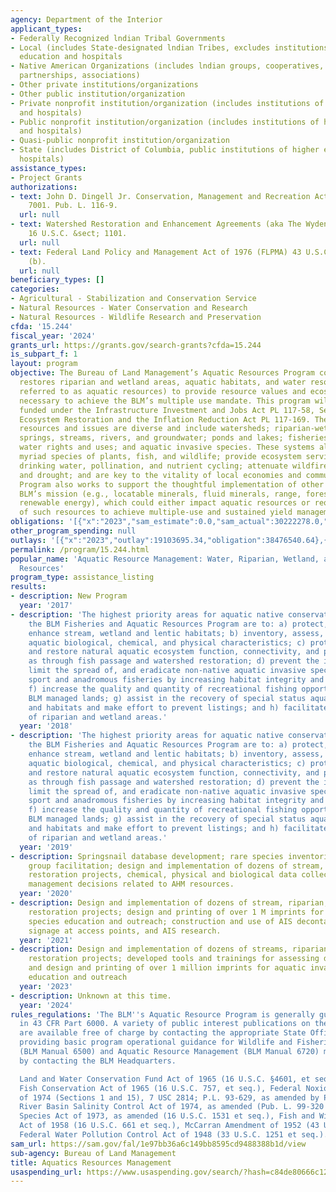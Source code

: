 ```yaml
---
agency: Department of the Interior
applicant_types:
- Federally Recognized lndian Tribal Governments
- Local (includes State-designated lndian Tribes, excludes institutions of higher
  education and hospitals
- Native American Organizations (includes lndian groups, cooperatives, corporations,
  partnerships, associations)
- Other private institutions/organizations
- Other public institution/organization
- Private nonprofit institution/organization (includes institutions of higher education
  and hospitals)
- Public nonprofit institution/organization (includes institutions of higher education
  and hospitals)
- Quasi-public nonprofit institution/organization
- State (includes District of Columbia, public institutions of higher education and
  hospitals)
assistance_types:
- Project Grants
authorizations:
- text: John D. Dingell Jr. Conservation, Management and Recreation Act, 1 (B) (10),
    7001. Pub. L. 116-9.
  url: null
- text: Watershed Restoration and Enhancement Agreements (aka The Wyden Amendment)
    16 U.S.C. &sect; 1101.
  url: null
- text: Federal Land Policy and Management Act of 1976 (FLPMA) 43 U.S.C. &sect; §1737
    (b).
  url: null
beneficiary_types: []
categories:
- Agricultural - Stabilization and Conservation Service
- Natural Resources - Water Conservation and Research
- Natural Resources - Wildlife Research and Preservation
cfda: '15.244'
fiscal_year: '2024'
grants_url: https://grants.gov/search-grants?cfda=15.244
is_subpart_f: 1
layout: program
objective: The Bureau of Land Management’s Aquatic Resources Program conserves and
  restores riparian and wetland areas, aquatic habitats, and water resources (hereafter
  referred to as aquatic resources) to provide resource values and ecosystem services
  necessary to achieve the BLM’s multiple use mandate. This program will support projects
  funded under the Infrastructure Investment and Jobs Act PL 117-58, Section 40804(b)
  Ecosystem Restoration and the Inflation Reduction Act PL 117-169. The agencies aquatic
  resources and issues are diverse and include watersheds; riparian-wetland systems;
  springs, streams, rivers, and groundwater; ponds and lakes; fisheries; water quality;
  water rights and uses; and aquatic invasive species. These systems also support
  myriad species of plants, fish, and wildlife; provide ecosystem services such as
  drinking water, pollination, and nutrient cycling; attenuate wildfires, floods,
  and drought; and are key to the vitality of local economies and communities. The
  Program also works to support the thoughtful implementation of other aspects of
  BLM’s mission (e.g., locatable minerals, fluid minerals, range, forestry recreation,
  renewable energy), which could either impact aquatic resources or require restoration
  of such resources to achieve multiple-use and sustained yield management objectives.
obligations: '[{"x":"2023","sam_estimate":0.0,"sam_actual":30222278.0,"usa_spending_actual":32344437.37},{"x":"2024","sam_estimate":0.0,"sam_actual":22149158.0,"usa_spending_actual":30350268.54},{"x":"2025","sam_estimate":0.0,"sam_actual":30000000.0,"usa_spending_actual":207888.94}]'
other_program_spending: null
outlays: '[{"x":"2023","outlay":19103695.34,"obligation":38476540.64},{"x":"2024","outlay":86556.56,"obligation":15823837.47},{"x":"2025","outlay":0.0,"obligation":0.0}]'
permalink: /program/15.244.html
popular_name: 'Aquatic Resource Management: Water, Riparian, Wetland, and Fisheries
  Resources'
program_type: assistance_listing
results:
- description: New Program
  year: '2017'
- description: 'The highest priority areas for aquatic native conservation within
    the BLM Fisheries and Aquatic Resources Program are to: a) protect, restore, and
    enhance stream, wetland and lentic habitats; b) inventory, assess, and monitor
    aquatic biological, chemical, and physical characteristics; c) protect, maintain
    and restore natural aquatic ecosystem function, connectivity, and processes, such
    as through fish passage and watershed restoration; d) prevent the introduction,
    limit the spread of, and eradicate non-native aquatic invasive species; e) enhance
    sport and anadromous fisheries by increasing habitat integrity and productivity;
    f) increase the quality and quantity of recreational fishing opportunities on
    BLM managed lands; g) assist in the recovery of special status aquatic species
    and habitats and make effort to prevent listings; and h) facilitate restoration
    of riparian and wetland areas.'
  year: '2018'
- description: 'The highest priority areas for aquatic native conservation within
    the BLM Fisheries and Aquatic Resources Program are to: a) protect, restore, and
    enhance stream, wetland and lentic habitats; b) inventory, assess, and monitor
    aquatic biological, chemical, and physical characteristics; c) protect, maintain
    and restore natural aquatic ecosystem function, connectivity, and processes, such
    as through fish passage and watershed restoration; d) prevent the introduction,
    limit the spread of, and eradicate non-native aquatic invasive species; e) enhance
    sport and anadromous fisheries by increasing habitat integrity and productivity;
    f) increase the quality and quantity of recreational fishing opportunities on
    BLM managed lands; g) assist in the recovery of special status aquatic species
    and habitats and make effort to prevent listings; and h) facilitate restoration
    of riparian and wetland areas.'
  year: '2019'
- description: Springsnail database development; rare species inventories; working
    group facilitation; design and implementation of dozens of stream, riparian, and
    restoration projects, chemical, physical and biological data collection to inform
    management decisions related to AHM resources.
  year: '2020'
- description: Design and implementation of dozens of stream, riparian, and wetland
    restoration projects; design and printing of over 1 M imprints for aquatic invasive
    species education and outreach; construction and use of AIS decontamination trailers,
    signage at access points, and AIS research.
  year: '2021'
- description: Design and implementation of dozens of streams, riparian, and wetland
    restoration projects; developed tools and trainings for assessing drought conditions,
    and design and printing of over 1 million imprints for aquatic invasive species
    education and outreach
  year: '2023'
- description: Unknown at this time.
  year: '2024'
rules_regulations: 'The BLM''s Aquatic Resource Program is generally guided by provisions
  in 43 CFR Part 6000. A variety of public interest publications on these programs
  are available free of charge by contacting the appropriate State Office. Manuals
  providing basic program operational guidance for Wildlife and Fisheries Management
  (BLM Manual 6500) and Aquatic Resource Management (BLM Manual 6720) may be obtained
  by contacting the BLM Headquarters.

  Land and Water Conservation Fund Act of 1965 (16 U.S.C. §4601, et seq.), Anadromous
  Fish Conservation Act of 1965 (16 U.S.C. 757, et seq.), Federal Noxious Weed Act
  of 1974 (Sections 1 and 15), 7 USC 2814; P.L. 93-629, as amended by PL 101-624,Colorado
  River Basin Salinity Control Act of 1974, as amended (Pub. L. 99-320 et seq.), Endangered
  Species Act of 1973, as amended (16 U.S.C. 1531 et seq.), Fish and Wildlife Coordination
  Act of 1958 (16 U.S.C. 661 et seq.), McCarran Amendment of 1952 (43 U.S.C. 666),
  Federal Water Pollution Control Act of 1948 (33 U.S.C. 1251 et seq.).'
sam_url: https://sam.gov/fal/1e97bb36a6c149bb8595cd9488388b1d/view
sub-agency: Bureau of Land Management
title: Aquatics Resources Management
usaspending_url: https://www.usaspending.gov/search/?hash=c84de80666c12bd63b26e0157c4c1316
---
```

